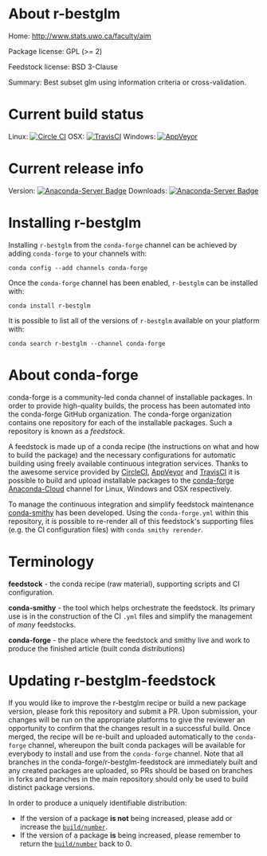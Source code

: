 About r-bestglm
===============

Home: http://www.stats.uwo.ca/faculty/aim

Package license: GPL (>= 2)

Feedstock license: BSD 3-Clause

Summary: Best subset glm using information criteria or cross-validation.



Current build status
====================

Linux: [![Circle CI](https://circleci.com/gh/conda-forge/r-bestglm-feedstock.svg?style=shield)](https://circleci.com/gh/conda-forge/r-bestglm-feedstock)
OSX: [![TravisCI](https://travis-ci.org/conda-forge/r-bestglm-feedstock.svg?branch=master)](https://travis-ci.org/conda-forge/r-bestglm-feedstock)
Windows: [![AppVeyor](https://ci.appveyor.com/api/projects/status/github/conda-forge/r-bestglm-feedstock?svg=True)](https://ci.appveyor.com/project/conda-forge/r-bestglm-feedstock/branch/master)

Current release info
====================
Version: [![Anaconda-Server Badge](https://anaconda.org/conda-forge/r-bestglm/badges/version.svg)](https://anaconda.org/conda-forge/r-bestglm)
Downloads: [![Anaconda-Server Badge](https://anaconda.org/conda-forge/r-bestglm/badges/downloads.svg)](https://anaconda.org/conda-forge/r-bestglm)

Installing r-bestglm
====================

Installing `r-bestglm` from the `conda-forge` channel can be achieved by adding `conda-forge` to your channels with:

```
conda config --add channels conda-forge
```

Once the `conda-forge` channel has been enabled, `r-bestglm` can be installed with:

```
conda install r-bestglm
```

It is possible to list all of the versions of `r-bestglm` available on your platform with:

```
conda search r-bestglm --channel conda-forge
```


About conda-forge
=================

conda-forge is a community-led conda channel of installable packages.
In order to provide high-quality builds, the process has been automated into the
conda-forge GitHub organization. The conda-forge organization contains one repository
for each of the installable packages. Such a repository is known as a *feedstock*.

A feedstock is made up of a conda recipe (the instructions on what and how to build
the package) and the necessary configurations for automatic building using freely
available continuous integration services. Thanks to the awesome service provided by
[CircleCI](https://circleci.com/), [AppVeyor](http://www.appveyor.com/)
and [TravisCI](https://travis-ci.org/) it is possible to build and upload installable
packages to the [conda-forge](https://anaconda.org/conda-forge)
[Anaconda-Cloud](http://docs.anaconda.org/) channel for Linux, Windows and OSX respectively.

To manage the continuous integration and simplify feedstock maintenance
[conda-smithy](http://github.com/conda-forge/conda-smithy) has been developed.
Using the ``conda-forge.yml`` within this repository, it is possible to re-render all of
this feedstock's supporting files (e.g. the CI configuration files) with ``conda smithy rerender``.


Terminology
===========

**feedstock** - the conda recipe (raw material), supporting scripts and CI configuration.

**conda-smithy** - the tool which helps orchestrate the feedstock.
                   Its primary use is in the construction of the CI ``.yml`` files
                   and simplify the management of *many* feedstocks.

**conda-forge** - the place where the feedstock and smithy live and work to
                  produce the finished article (built conda distributions)


Updating r-bestglm-feedstock
============================

If you would like to improve the r-bestglm recipe or build a new
package version, please fork this repository and submit a PR. Upon submission,
your changes will be run on the appropriate platforms to give the reviewer an
opportunity to confirm that the changes result in a successful build. Once
merged, the recipe will be re-built and uploaded automatically to the
`conda-forge` channel, whereupon the built conda packages will be available for
everybody to install and use from the `conda-forge` channel.
Note that all branches in the conda-forge/r-bestglm-feedstock are
immediately built and any created packages are uploaded, so PRs should be based
on branches in forks and branches in the main repository should only be used to
build distinct package versions.

In order to produce a uniquely identifiable distribution:
 * If the version of a package **is not** being increased, please add or increase
   the [``build/number``](http://conda.pydata.org/docs/building/meta-yaml.html#build-number-and-string).
 * If the version of a package **is** being increased, please remember to return
   the [``build/number``](http://conda.pydata.org/docs/building/meta-yaml.html#build-number-and-string)
   back to 0.
